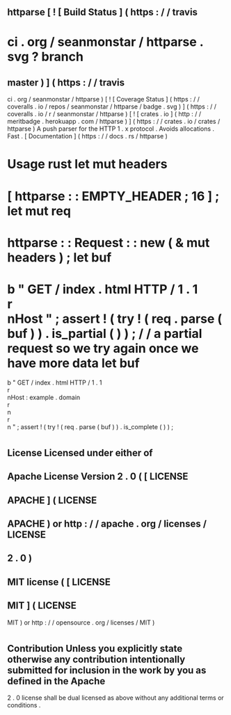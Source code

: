 #
httparse
[
!
[
Build
Status
]
(
https
:
/
/
travis
-
ci
.
org
/
seanmonstar
/
httparse
.
svg
?
branch
=
master
)
]
(
https
:
/
/
travis
-
ci
.
org
/
seanmonstar
/
httparse
)
[
!
[
Coverage
Status
]
(
https
:
/
/
coveralls
.
io
/
repos
/
seanmonstar
/
httparse
/
badge
.
svg
)
]
(
https
:
/
/
coveralls
.
io
/
r
/
seanmonstar
/
httparse
)
[
!
[
crates
.
io
]
(
http
:
/
/
meritbadge
.
herokuapp
.
com
/
httparse
)
]
(
https
:
/
/
crates
.
io
/
crates
/
httparse
)
A
push
parser
for
the
HTTP
1
.
x
protocol
.
Avoids
allocations
.
Fast
.
[
Documentation
]
(
https
:
/
/
docs
.
rs
/
httparse
)
#
#
Usage
rust
let
mut
headers
=
[
httparse
:
:
EMPTY_HEADER
;
16
]
;
let
mut
req
=
httparse
:
:
Request
:
:
new
(
&
mut
headers
)
;
let
buf
=
b
"
GET
/
index
.
html
HTTP
/
1
.
1
\
r
\
nHost
"
;
assert
!
(
try
!
(
req
.
parse
(
buf
)
)
.
is_partial
(
)
)
;
/
/
a
partial
request
so
we
try
again
once
we
have
more
data
let
buf
=
b
"
GET
/
index
.
html
HTTP
/
1
.
1
\
r
\
nHost
:
example
.
domain
\
r
\
n
\
r
\
n
"
;
assert
!
(
try
!
(
req
.
parse
(
buf
)
)
.
is_complete
(
)
)
;
#
#
License
Licensed
under
either
of
-
Apache
License
Version
2
.
0
(
[
LICENSE
-
APACHE
]
(
LICENSE
-
APACHE
)
or
http
:
/
/
apache
.
org
/
licenses
/
LICENSE
-
2
.
0
)
-
MIT
license
(
[
LICENSE
-
MIT
]
(
LICENSE
-
MIT
)
or
http
:
/
/
opensource
.
org
/
licenses
/
MIT
)
#
#
#
Contribution
Unless
you
explicitly
state
otherwise
any
contribution
intentionally
submitted
for
inclusion
in
the
work
by
you
as
defined
in
the
Apache
-
2
.
0
license
shall
be
dual
licensed
as
above
without
any
additional
terms
or
conditions
.
